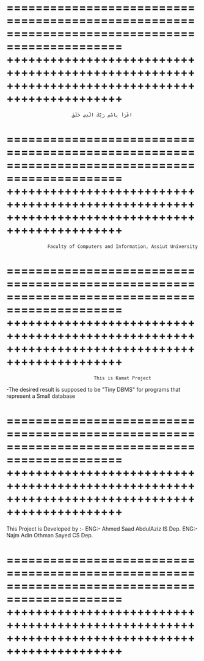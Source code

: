 ==============================================================================================
++++++++++++++++++++++++++++++++++++++++++++++++++++++++++++++++++++++++++++++++++++++++++++++
==============================================================================================

                            اقْرَأْ بِاسْمِ رَبِّكَ الَّذِي خَلَقَ 

==============================================================================================
++++++++++++++++++++++++++++++++++++++++++++++++++++++++++++++++++++++++++++++++++++++++++++++
==============================================================================================

                   Faculty of Computers and Information, Assiut University

==============================================================================================
++++++++++++++++++++++++++++++++++++++++++++++++++++++++++++++++++++++++++++++++++++++++++++++
==============================================================================================

                                    This is Kamat Project 
-The desired result is supposed to be "Tiny DBMS" for programs that represent a Small database

==============================================================================================
++++++++++++++++++++++++++++++++++++++++++++++++++++++++++++++++++++++++++++++++++++++++++++++
==============================================================================================

This Project is Developed by :-
                                ENG:- Ahmed Saad AbdulAziz       IS Dep.
                                ENG:- Najm Adin Othman Sayed     CS Dep.
                                

==============================================================================================
++++++++++++++++++++++++++++++++++++++++++++++++++++++++++++++++++++++++++++++++++++++++++++++
==============================================================================================
